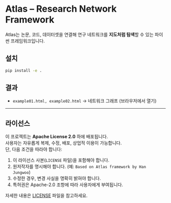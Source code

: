 # Atlas – Research Network Framework

Atlas는 논문, 코드, 데이터셋을 연결해 연구 네트워크를 **지도처럼 탐색**할 수 있는 파이썬 프레임워크입니다.

## 설치
```bash
pip install -e .
```

## 결과
- `example01.html, example02.html` → 네트워크 그래프 (브라우저에서 열기)

---

## 라이선스
이 프로젝트는 **Apache License 2.0** 하에 배포됩니다.  
사용자는 자유롭게 복제, 수정, 배포, 상업적 이용이 가능합니다.  
단, 다음 조건을 따라야 합니다:

1. 이 라이선스 사본(`LICENSE` 파일)을 포함해야 합니다.  
2. 원저작자를 명시해야 합니다. (예: `Based on Atlas framework by Han Jungwoo`)  
3. 수정한 경우, 변경 사실을 명확히 밝혀야 합니다.  
4. 특허권은 Apache-2.0 조항에 따라 사용자에게 부여됩니다.  

자세한 내용은 [LICENSE](./LICENSE) 파일을 참고하세요.

